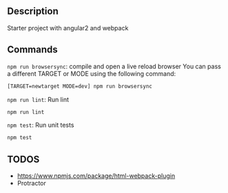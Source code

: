 ## Description
Starter project with angular2 and webpack

## Commands
`npm run browsersync`:  compile and open a live reload browser
You can pass a different TARGET or MODE using the following command:
```sh
[TARGET=newtarget MODE=dev] npm run browsersync
```

`npm run lint`:  Run lint
```sh
npm run lint
```

`npm test`:  Run unit tests
```sh
npm test
```

## TODOS
* https://www.npmjs.com/package/html-webpack-plugin    
* Protractor    


